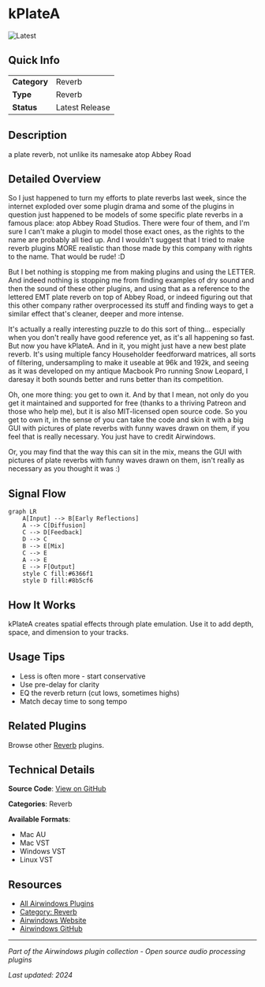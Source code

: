 # kPlateA

![Latest](https://img.shields.io/badge/-Latest-10b981)

## Quick Info

| | |
|---|---|
| **Category** | Reverb |
| **Type** | Reverb |
| **Status** | Latest Release |

## Description

a plate reverb, not unlike its namesake atop Abbey Road

## Detailed Overview

So I just happened to turn my efforts to plate reverbs last week, since the internet exploded over some plugin drama and some of the plugins in question just happened to be models of some specific plate reverbs in a famous place: atop Abbey Road Studios. There were four of them, and I'm sure I can't make a plugin to model those exact ones, as the rights to the name are probably all tied up. And I wouldn't suggest that I tried to make reverb plugins MORE realistic than those made by this company with rights to the name. That would be rude! :D

But I bet nothing is stopping me from making plugins and using the LETTER. And indeed nothing is stopping me from finding examples of dry sound and then the sound of these other plugins, and using that as a reference to the lettered EMT plate reverb on top of Abbey Road, or indeed figuring out that this other company rather overprocessed its stuff and finding ways to get a similar effect that's cleaner, deeper and more intense.

It's actually a really interesting puzzle to do this sort of thing… especially when you don't really have good reference yet, as it's all happening so fast. But now you have kPlateA. And in it, you might just have a new best plate reverb. It's using multiple fancy Householder feedforward matrices, all sorts of filtering, undersampling to make it useable at 96k and 192k, and seeing as it was developed on my antique Macbook Pro running Snow Leopard, I daresay it both sounds better and runs better than its competition.

Oh, one more thing: you get to own it. And by that I mean, not only do you get it maintained and supported for free (thanks to a thriving Patreon and those who help me), but it is also MIT-licensed open source code. So you get to own it, in the sense of you can take the code and skin it with a big GUI with pictures of plate reverbs with funny waves drawn on them, if you feel that is really necessary. You just have to credit Airwindows.

Or, you may find that the way this can sit in the mix, means the GUI with pictures of plate reverbs with funny waves drawn on them, isn't really as necessary as you thought it was :)

## Signal Flow

```mermaid
graph LR
    A[Input] --> B[Early Reflections]
    A --> C[Diffusion]
    C --> D[Feedback]
    D --> C
    B --> E[Mix]
    C --> E
    A --> E
    E --> F[Output]
    style C fill:#6366f1
    style D fill:#8b5cf6
```

## How It Works

kPlateA creates spatial effects through plate emulation. Use it to add depth, space, and dimension to your tracks.

## Usage Tips

- Less is often more - start conservative
- Use pre-delay for clarity
- EQ the reverb return (cut lows, sometimes highs)
- Match decay time to song tempo


## Related Plugins

Browse other [Reverb](../categories/reverb.md) plugins.


## Technical Details

**Source Code**: [View on GitHub](https://github.com/airwindows/airwindows/tree/master/plugins/LinuxVST/src/kPlateA)

**Categories**: Reverb

**Available Formats**:
- Mac AU
- Mac VST
- Windows VST
- Linux VST

## Resources

- [All Airwindows Plugins](../../README.md)
- [Category: Reverb](../categories/reverb.md)
- [Airwindows Website](https://www.airwindows.com)
- [Airwindows GitHub](https://github.com/airwindows/airwindows)

---

*Part of the Airwindows plugin collection - Open source audio processing plugins*

*Last updated: 2024*
